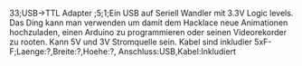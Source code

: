 33;USB->TTL Adapter ;5;1;Ein USB auf Seriell Wandler mit 3.3V Logic levels. Das Ding kann man verwenden um damit dem Hacklace neue Animationen hochzuladen, einen Arduino zu programmieren oder seinen Videorekorder zu rooten. Kann 5V und 3V Stromquelle sein. Kabel sind inkludier 5xF-F;Laenge:?,Breite:?,Hoehe:?, Anschluss:USB,Kabel:Inkludiert
